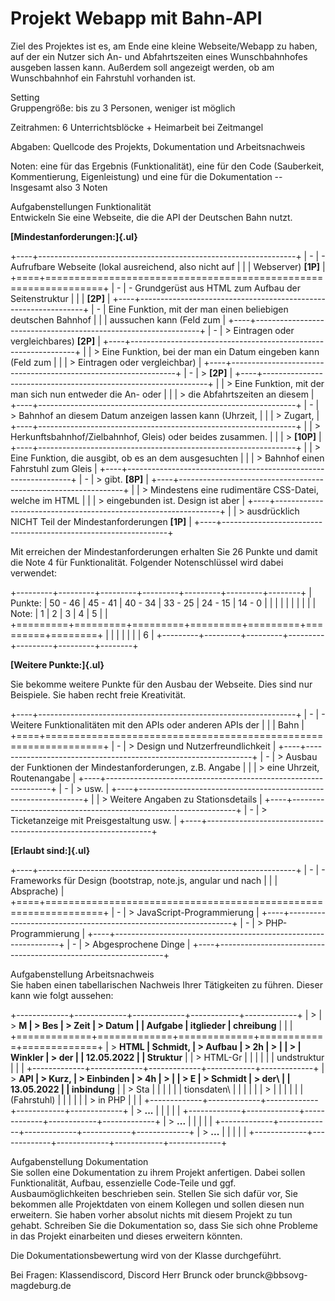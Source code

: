 # Projekt Webapp mit Bahn-API

Ziel des Projektes ist es, am Ende eine kleine Webseite/Webapp zu haben,
auf der ein Nutzer sich An- und Abfahrtszeiten eines Wunschbahnhofes
ausgeben lassen kann. Außerdem soll angezeigt werden, ob am
Wunschbahnhof ein Fahrstuhl vorhanden ist.

Setting\
Gruppengröße: bis zu 3 Personen, weniger ist möglich

Zeitrahmen: 6 Unterrichtsblöcke + Heimarbeit bei Zeitmangel

Abgaben: Quellcode des Projekts, Dokumentation und Arbeitsnachweis

Noten: eine für das Ergebnis (Funktionalität), eine für den Code
(Sauberkeit, Kommentierung, Eigenleistung) und eine für die
Dokumentation -- Insgesamt also 3 Noten

Aufgabenstellungen Funktionalität\
Entwickeln Sie eine Webseite, die die API der Deutschen Bahn nutzt.

**[Mindestanforderungen:]{.ul}**

+----+----------------------------------------------------------------+
| \- | \- Aufrufbare Webseite (lokal ausreichend, also nicht auf      |
|    | Webserver) **\[1P\]**                                          |
+====+================================================================+
| \- | \- Grundgerüst aus HTML zum Aufbau der Seitenstruktur          |
|    | **\[2P\]**                                                     |
+----+----------------------------------------------------------------+
| \- | Eine Funktion, mit der man einen beliebigen deutschen Bahnhof  |
|    | aussuchen kann (Feld zum                                       |
+----+----------------------------------------------------------------+
| \- | > Eintragen oder vergleichbares) **\[2P\]**                    |
+----+----------------------------------------------------------------+
|    | > Eine Funktion, bei der man ein Datum eingeben kann (Feld zum |
|    | > Eintragen oder vergleichbar)                                 |
+----+----------------------------------------------------------------+
| \- | > **\[2P\]**                                                   |
+----+----------------------------------------------------------------+
|    | > Eine Funktion, mit der man sich nun entweder die An- oder    |
|    | > die Abfahrtszeiten an diesem                                 |
+----+----------------------------------------------------------------+
| \- | > Bahnhof an diesem Datum anzeigen lassen kann (Uhrzeit,       |
|    | > Zugart,                                                      |
+----+----------------------------------------------------------------+
|    | > Herkunftsbahnhof/Zielbahnhof, Gleis) oder beides zusammen.   |
|    | > **\[10P\]**                                                  |
+----+----------------------------------------------------------------+
|    | > Eine Funktion, die ausgibt, ob es an dem ausgesuchten        |
|    | > Bahnhof einen Fahrstuhl zum Gleis                            |
+----+----------------------------------------------------------------+
| \- | > gibt. **\[8P\]**                                             |
+----+----------------------------------------------------------------+
|    | > Mindestens eine rudimentäre CSS-Datei, welche im HTML        |
|    | > eingebunden ist. Design ist aber                             |
+----+----------------------------------------------------------------+
|    | > ausdrücklich NICHT Teil der Mindestanforderungen **\[1P\]**  |
+----+----------------------------------------------------------------+

Mit erreichen der Mindestanforderungen erhalten Sie 26 Punkte und damit
die Note 4 für Funktionalität. Folgender Notenschlüssel wird dabei
verwendet:

+---------+---------+---------+---------+---------+---------+--------+
| Punkte: | 50 - 46 | 45 - 41 | 40 - 34 | 33 - 25 | 24 - 15 | 14 - 0 |
|         |         |         |         |         |         |        |
| Note:   | 1       | 2       | 3       | 4       | 5       |        |
+=========+=========+=========+=========+=========+=========+========+
|         |         |         |         |         |         | 6      |
+---------+---------+---------+---------+---------+---------+--------+

**[Weitere Punkte:]{.ul}**

Sie bekomme weitere Punkte für den Ausbau der Webseite. Dies sind nur
Beispiele. Sie haben recht freie Kreativität.

+----+----------------------------------------------------------------+
| \- | \- Weitere Funktionalitäten mit den APIs oder anderen APIs der |
|    | Bahn                                                           |
+====+================================================================+
| \- | > Design und Nutzerfreundlichkeit                              |
+----+----------------------------------------------------------------+
| \- | > Ausbau der Funktionen der Mindestanforderungen, z.B. Angabe  |
|    | > eine Uhrzeit, Routenangabe                                   |
+----+----------------------------------------------------------------+
| \- | > usw.                                                         |
+----+----------------------------------------------------------------+
|    | > Weitere Angaben zu Stationsdetails                           |
+----+----------------------------------------------------------------+
| \- | > Ticketanzeige mit Preisgestaltung usw.                       |
+----+----------------------------------------------------------------+

**[Erlaubt sind:]{.ul}**

+----+----------------------------------------------------------------+
| \- | \- Frameworks für Design (bootstrap, note.js, angular und nach |
|    | Absprache)                                                     |
+====+================================================================+
| \- | > JavaScript-Programmierung                                    |
+----+----------------------------------------------------------------+
| \- | > PHP-Programmierung                                           |
+----+----------------------------------------------------------------+
| \- | > Abgesprochene Dinge                                          |
+----+----------------------------------------------------------------+

Aufgabenstellung Arbeitsnachweis\
Sie haben einen tabellarischen Nachweis Ihrer Tätigkeiten zu führen.
Dieser kann wie folgt aussehen:

+-------------+-------------+-------------+------------+-------------+
| >           | > **M       | > **Bes     | > **Zeit** | > **Datum** |
| **Aufgabe** | itglieder** | chreibung** |            |             |
+=============+=============+=============+============+=============+
| > **HTML    | Schmidt,    | > Aufbau    | > 2h       | >           |
| >           | Winkler     | > der       |            |  12.05.2022 |
|  Struktur** |             | > HTML-Gr   |            |             |
|             |             | undstruktur |            |             |
+-------------+-------------+-------------+------------+-------------+
| > **API     | > Kurz,     | > Einbinden | > 4h       | >           |
| > E         | > Schmidt   | > der\      |            |  13.05.2022 |
| inbindung** |             | > Sta       |            |             |
|             |             | tionsdaten\ |            |             |
|             |             | >           |            |             |
|             |             | (Fahrstuhl) |            |             |
|             |             | > in PHP    |            |             |
+-------------+-------------+-------------+------------+-------------+
| > **...**   |             |             |            |             |
+-------------+-------------+-------------+------------+-------------+
| > **...**   |             |             |            |             |
+-------------+-------------+-------------+------------+-------------+
| > **...**   |             |             |            |             |
+-------------+-------------+-------------+------------+-------------+

Aufgabenstellung Dokumentation\
Sie sollen eine Dokumentation zu ihrem Projekt anfertigen. Dabei sollen
Funktionalität, Aufbau, essenzielle Code-Teile und ggf.
Ausbaumöglichkeiten beschrieben sein. Stellen Sie sich dafür vor, Sie
bekommen alle Projektdaten von einem Kollegen und sollen diesen nun
erweitern. Sie haben vorher absolut nichts mit diesem Projekt zu tun
gehabt. Schreiben Sie die Dokumentation so, dass Sie sich ohne Probleme
in das Projekt einarbeiten und dieses erweitern könnten.

Die Dokumentationsbewertung wird von der Klasse durchgeführt.

Bei Fragen: Klassendiscord, Discord Herr Brunck oder
brunck\@bbsovg-magdeburg.de
